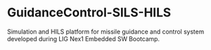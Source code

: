 # GuidanceControl-SILS-HILS
Simulation and HILS platform for missile guidance and control system developed during LIG Nex1 Embedded SW Bootcamp.
